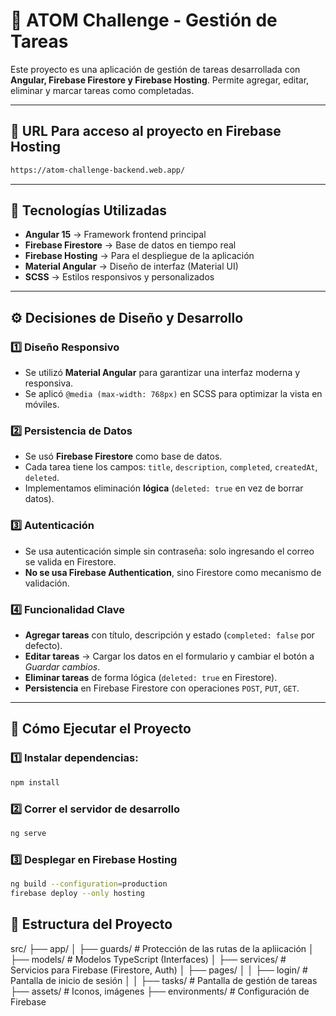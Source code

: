 # 🚀 ATOM Challenge - Gestión de Tareas

Este proyecto es una aplicación de gestión de tareas desarrollada con **Angular, Firebase Firestore y Firebase Hosting**. Permite agregar, editar, eliminar y marcar tareas como completadas.

---

## 🚀 URL Para acceso al proyecto en Firebase Hosting
```sh
https://atom-challenge-backend.web.app/
```

---

## 📌 Tecnologías Utilizadas
- **Angular 15** → Framework frontend principal
- **Firebase Firestore** → Base de datos en tiempo real
- **Firebase Hosting** → Para el despliegue de la aplicación
- **Material Angular** → Diseño de interfaz (Material UI)
- **SCSS** → Estilos responsivos y personalizados

---

## ⚙️ Decisiones de Diseño y Desarrollo

### **1️⃣ Diseño Responsivo**
- Se utilizó **Material Angular** para garantizar una interfaz moderna y responsiva.
- Se aplicó `@media (max-width: 768px)` en SCSS para optimizar la vista en móviles.

### **2️⃣ Persistencia de Datos**
- Se usó **Firebase Firestore** como base de datos.
- Cada tarea tiene los campos: `title`, `description`, `completed`, `createdAt`, `deleted`.
- Implementamos eliminación **lógica** (`deleted: true` en vez de borrar datos).

### **3️⃣ Autenticación**
- Se usa autenticación simple sin contraseña: solo ingresando el correo se valida en Firestore.
- **No se usa Firebase Authentication**, sino Firestore como mecanismo de validación.

### **4️⃣ Funcionalidad Clave**
- **Agregar tareas** con título, descripción y estado (`completed: false` por defecto).
- **Editar tareas** → Cargar los datos en el formulario y cambiar el botón a *Guardar cambios*.
- **Eliminar tareas** de forma lógica (`deleted: true` en Firestore).
- **Persistencia** en Firebase Firestore con operaciones `POST`, `PUT`, `GET`.

---

## 🚀 **Cómo Ejecutar el Proyecto**

### **1️⃣ Instalar dependencias**:
```sh
npm install
```

### **2️⃣ Correr el servidor de desarrollo**
```sh
ng serve
```

### **3️⃣ Desplegar en Firebase Hosting**
```sh
ng build --configuration=production
firebase deploy --only hosting
```

## 📂 **Estructura del Proyecto**
src/
 ├── app/
 │   ├── guards/         # Protección de las rutas de la apliicación
 │   ├── models/         # Modelos TypeScript (Interfaces)
 │   ├── services/       # Servicios para Firebase (Firestore, Auth)
 │   ├── pages/
 │   │   ├── login/      # Pantalla de inicio de sesión
 │   │   ├── tasks/      # Pantalla de gestión de tareas
 ├── assets/             # Iconos, imágenes
 ├── environments/       # Configuración de Firebase
